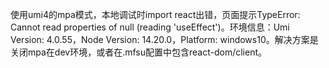 使用umi4的mpa模式，本地调试时import react出错，页面提示TypeError: Cannot read properties of null (reading 'useEffect')。环境信息：Umi Version: 4.0.55，Node Version: 14.20.0，Platform: windows10。解决方案是关闭mpa在dev环境，或者在.mfsu配置中包含react-dom/client。
